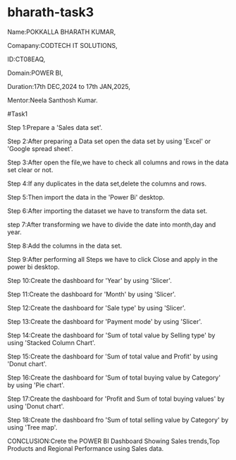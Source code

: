 # bharath-task3

Name:POKKALLA BHARATH KUMAR,

Comapany:CODTECH IT SOLUTIONS,

ID:CT08EAQ,

Domain:POWER BI,

Duration:17th DEC,2024 to 17th JAN,2025,

Mentor:Neela Santhosh Kumar.

#Task1 

Step 1:Prepare a 'Sales data set'.

Step 2:After preparing a Data set open the data set by using 'Excel' or 'Google spread sheet'.

Step 3:After open the file,we have to check all columns and rows in the data set clear or not.

Step 4:If any duplicates in the data set,delete the columns and rows.

Step 5:Then import the data in the 'Power Bi' desktop.

Step 6:After importing the dataset we have to transform the data set.

step 7:After transforming we have to divide the date into month,day and year.

Step 8:Add the columns in the data set.

Step 9:After performing all Steps we have to click Close and apply in the power bi desktop.

Step 10:Create the dashboard for 'Year' by using 'Slicer'.

Step 11:Create the dashboard for 'Month' by using 'Slicer'.

Step 12:Create the dashboard for 'Sale type' by using 'Slicer'.

Step 13:Create the dashboard for 'Payment mode' by using 'Slicer'.

Step 14:Create the dashboard for 'Sum of total value by Selling type' by using 'Stacked Column Chart'.

Step 15:Create the dashboard for 'Sum of total value and Profit' by using 'Donut chart'.

Step 16:Create the dashboard for 'Sum of total buying value by Category' by using 'Pie chart'.

Step 17:Create the dashboard for 'Profit and Sum of total buying values' by using 'Donut chart'.

Step 18:Create the dashboard fro 'Sum of total selling value by Category' by using 'Tree map'.




CONCLUSION:Crete the POWER BI Dashboard Showing Sales trends,Top Products and Regional Performance using Sales data.


